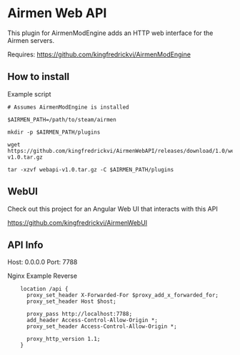 
# Airmen Web API

This plugin for AirmenModEngine adds an HTTP web interface for the Airmen servers.

Requires: https://github.com/kingfredrickvi/AirmenModEngine

## How to install

Example script

```
# Assumes AirmenModEngine is installed

$AIRMEN_PATH=/path/to/steam/airmen

mkdir -p $AIRMEN_PATH/plugins

wget https://github.com/kingfredrickvi/AirmenWebAPI/releases/download/1.0/webapi-v1.0.tar.gz

tar -xzvf webapi-v1.0.tar.gz -C $AIRMEN_PATH/plugins
```

## WebUI

Check out this project for an Angular Web UI that interacts with this API

https://github.com/kingfredrickvi/AirmenWebUI

## API Info

Host: 0.0.0.0
Port: 7788

Nginx Example Reverse

```
    location /api {
      proxy_set_header X-Forwarded-For $proxy_add_x_forwarded_for;
      proxy_set_header Host $host;

      proxy_pass http://localhost:7788;
      add_header Access-Control-Allow-Origin *;
      proxy_set_header Access-Control-Allow-Origin *;

      proxy_http_version 1.1;
    }
```
